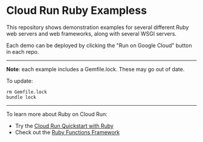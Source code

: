 # Cloud Run Ruby Exampless

This repository shows demonstration examples for several different Ruby web servers and web frameworks, along with several WSGI servers.  

Each demo can be deployed by clicking the "Run on Google Cloud" button in each repo. 

---

**Note**: each example includes a Gemfile.lock. These may go out of date. 

To update: 

```
rm Gemfile.lock
bundle lock
```

---

To learn more about Ruby on Cloud Run: 

 * Try the [Cloud Run Quickstart with Ruby](https://cloud.google.com/run/docs/quickstarts/build-and-deploy#ruby)
 * Check out the [Ruby Functions Framework](https://github.com/GoogleCloudPlatform/functions-framework-ruby)

